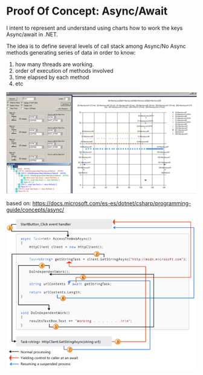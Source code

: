 # Proof Of Concept: Async/Await

I intent to represent and understand using charts how to work the  keys Async/await in .NET.

The idea is to define several levels of call stack among Async/No Async methods  generating series of data in order to know:

1) how many threads are working.
2) order of execution of methods involved
3) time elapsed by each method
4) etc

![alt text](capture1.png)

based on: https://docs.microsoft.com/es-es/dotnet/csharp/programming-guide/concepts/async/

![alt text](msdnAsyncpicture.png)
